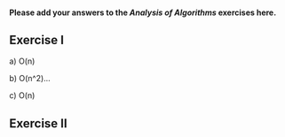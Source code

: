 #### Please add your answers to the ***Analysis of  Algorithms*** exercises here.

## Exercise I

a) O(n)


b) O(n^2)... 


c) O(n)

## Exercise II


